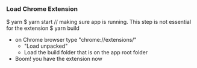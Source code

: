 ### Load Chrome Extension

$ yarn 
  $ yarn start // making sure app is running. This step is not essential for the extension
\$ yarn build

- on Chrome browser type "chrome://extensions/"
  - "Load unpacked"
  - Load the build folder that is on the app root folder
- Boom! you have the extension now
